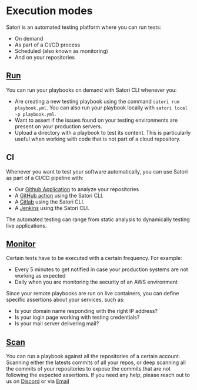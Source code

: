 # Execution modes

Satori is an automated testing platform where you can run tests:

- On demand
- As part of a CI/CD process
- Scheduled (also known as monitoring)
- And on your repositories

## [Run](run.md)

You can run your playbooks on demand with Satori CLI whenever you:

- Are creating a new testing playbook using the command `satori run playbook.yml`. You can also run your playbook locally with `satori local -p playbook.yml`.
- Want to assert if the issues found on your testing environments are present on your production servers.
- Upload a directory with a playbook to test its content. This is particularly useful when working with code that is not part of a cloud repository.

## CI

Whenever you want to test your software automatically, you can use Satori as part of a CI/CD pipeline with:
- Our [Github Application](https://github.com/apps/satorici) to analyze your repositories
- A [GitHub action](ci/action.md) using the Satori CLI.
- A [Gitlab](ci/gitlab.md) using the Satori CLI.
- A [Jenkins](ci/jenkins.md) using the Satori CLI.

The automated testing can range from static analysis to dynamically testing live applications.

## [Monitor](monitor.md)

Certain tests have to be executed with a certain frequency. For example:

- Every 5 minutes to get notified in case your production systems are not working as expected
- Daily when you are monitoring the security of an AWS environment

Since your remote playbooks are run on live containers, you can define specific assertions about your services, such as:
- Is your domain name responding with the right IP address?
- Is your login page working with testing credentials?
- Is your mail server delivering mail?

## [Scan](scan.md)

You can run a playbook against all the repositories of a certain account. Scanning either the latests commits of all your repos, or deep scanning all the commits of your repositories to expose the commits that are not following the expected assertions.
If you need any help, please reach out to us on [Discord](https://discord.gg/F6Uzz7fc2s) or via [Email](mailto:support@satori-ci.com)

